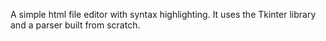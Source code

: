 A simple html file editor with syntax highlighting. It uses the Tkinter library and a parser built from scratch.
